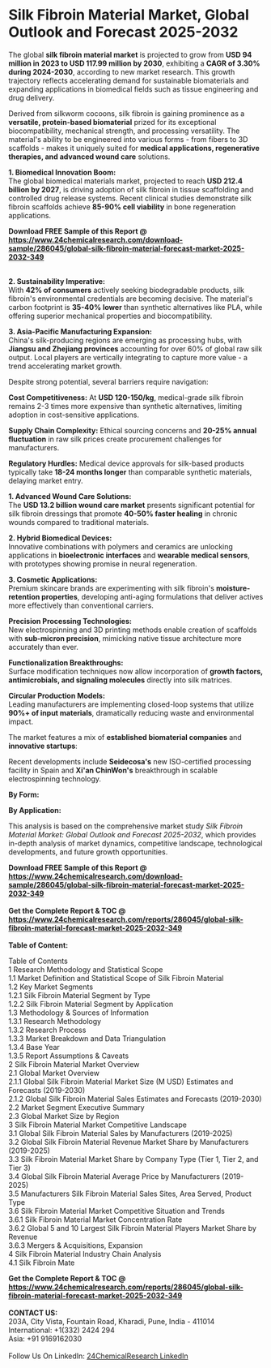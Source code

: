 <h1>Silk Fibroin Material Market, Global Outlook and Forecast 2025-2032</h1><p>The global <strong>silk fibroin material market</strong> is projected to grow from <strong>USD 94 million in 2023 to USD 117.99 million by 2030</strong>, exhibiting a <strong>CAGR of 3.30% during 2024-2030</strong>, according to new market research. This growth trajectory reflects accelerating demand for sustainable biomaterials and expanding applications in biomedical fields such as tissue engineering and drug delivery.</p><p>Derived from silkworm cocoons, silk fibroin is gaining prominence as a <strong>versatile, protein-based biomaterial</strong> prized for its exceptional biocompatibility, mechanical strength, and processing versatility. The material's ability to be engineered into various forms - from fibers to 3D scaffolds - makes it uniquely suited for <strong>medical applications, regenerative therapies, and advanced wound care</strong> solutions.</p><p><strong>1. Biomedical Innovation Boom:</strong><br>
The global biomedical materials market, projected to reach <strong>USD 212.4 billion by 2027</strong>, is driving adoption of silk fibroin in tissue scaffolding and controlled drug release systems. Recent clinical studies demonstrate silk fibroin scaffolds achieve <strong>85-90% cell viability</strong> in bone regeneration applications.</p><div><b>Download FREE Sample of this Report @ 
            <a href="https://www.24chemicalresearch.com/download-sample/286045/global-silk-fibroin-material-forecast-market-2025-2032-349">
            https://www.24chemicalresearch.com/download-sample/286045/global-silk-fibroin-material-forecast-market-2025-2032-349</a></b></div><br><p><strong>2. Sustainability Imperative:</strong><br>
With <strong>42% of consumers</strong> actively seeking biodegradable products, silk fibroin's environmental credentials are becoming decisive. The material's carbon footprint is <strong>35-40% lower</strong> than synthetic alternatives like PLA, while offering superior mechanical properties and biocompatibility.</p><p><strong>3. Asia-Pacific Manufacturing Expansion:</strong><br>
China's silk-producing regions are emerging as processing hubs, with <strong>Jiangsu and Zhejiang provinces</strong> accounting for over 60% of global raw silk output. Local players are vertically integrating to capture more value - a trend accelerating market growth.</p><p>Despite strong potential, several barriers require navigation:</p><p><strong>Cost Competitiveness:</strong> At <strong>USD 120-150/kg</strong>, medical-grade silk fibroin remains 2-3 times more expensive than synthetic alternatives, limiting adoption in cost-sensitive applications.</p><p><strong>Supply Chain Complexity:</strong> Ethical sourcing concerns and <strong>20-25% annual fluctuation</strong> in raw silk prices create procurement challenges for manufacturers.</p><p><strong>Regulatory Hurdles:</strong> Medical device approvals for silk-based products typically take <strong>18-24 months longer</strong> than comparable synthetic materials, delaying market entry.</p><p><strong>1. Advanced Wound Care Solutions:</strong><br>
The <strong>USD 13.2 billion wound care market</strong> presents significant potential for silk fibroin dressings that promote <strong>40-50% faster healing</strong> in chronic wounds compared to traditional materials.</p><p><strong>2. Hybrid Biomedical Devices:</strong><br>
Innovative combinations with polymers and ceramics are unlocking applications in <strong>bioelectronic interfaces</strong> and <strong>wearable medical sensors</strong>, with prototypes showing promise in neural regeneration.</p><p><strong>3. Cosmetic Applications:</strong><br>
Premium skincare brands are experimenting with silk fibroin's <strong>moisture-retention properties</strong>, developing anti-aging formulations that deliver actives more effectively than conventional carriers.</p><p><strong>Precision Processing Technologies:</strong><br>
	New electrospinning and 3D printing methods enable creation of scaffolds with <strong>sub-micron precision</strong>, mimicking native tissue architecture more accurately than ever.</p><p><strong>Functionalization Breakthroughs:</strong><br>
	Surface modification techniques now allow incorporation of <strong>growth factors, antimicrobials, and signaling molecules</strong> directly into silk matrices.</p><p><strong>Circular Production Models:</strong><br>
	Leading manufacturers are implementing closed-loop systems that utilize <strong>90%+ of input materials</strong>, dramatically reducing waste and environmental impact.</p><p>The market features a mix of <strong>established biomaterial companies</strong> and <strong>innovative startups</strong>:</p><p>Recent developments include <strong>Seidecosa's</strong> new ISO-certified processing facility in Spain and <strong>Xi'an ChinWon's</strong> breakthrough in scalable electrospinning technology.</p><p><strong>By Form:</strong></p><p><strong>By Application:</strong></p><p>This analysis is based on the comprehensive market study <em>Silk Fibroin Material Market: Global Outlook and Forecast 2025-2032</em>, which provides in-depth analysis of market dynamics, competitive landscape, technological developments, and future growth opportunities.</p><div><b>Download FREE Sample of this Report @ 
            <a href="https://www.24chemicalresearch.com/download-sample/286045/global-silk-fibroin-material-forecast-market-2025-2032-349">
            https://www.24chemicalresearch.com/download-sample/286045/global-silk-fibroin-material-forecast-market-2025-2032-349</a></b></div><br><div><b>Get the Complete Report & TOC @ 
            <a href="https://www.24chemicalresearch.com/reports/286045/global-silk-fibroin-material-forecast-market-2025-2032-349">
            https://www.24chemicalresearch.com/reports/286045/global-silk-fibroin-material-forecast-market-2025-2032-349</a></b></div><br>
            <b>Table of Content:</b><p>Table of Contents<br />
1 Research Methodology and Statistical Scope<br />
1.1 Market Definition and Statistical Scope of Silk Fibroin Material<br />
1.2 Key Market Segments<br />
1.2.1 Silk Fibroin Material Segment by Type<br />
1.2.2 Silk Fibroin Material Segment by Application<br />
1.3 Methodology & Sources of Information<br />
1.3.1 Research Methodology<br />
1.3.2 Research Process<br />
1.3.3 Market Breakdown and Data Triangulation<br />
1.3.4 Base Year<br />
1.3.5 Report Assumptions & Caveats<br />
2 Silk Fibroin Material Market Overview<br />
2.1 Global Market Overview<br />
2.1.1 Global Silk Fibroin Material Market Size (M USD) Estimates and Forecasts (2019-2030)<br />
2.1.2 Global Silk Fibroin Material Sales Estimates and Forecasts (2019-2030)<br />
2.2 Market Segment Executive Summary<br />
2.3 Global Market Size by Region<br />
3 Silk Fibroin Material Market Competitive Landscape<br />
3.1 Global Silk Fibroin Material Sales by Manufacturers (2019-2025)<br />
3.2 Global Silk Fibroin Material Revenue Market Share by Manufacturers (2019-2025)<br />
3.3 Silk Fibroin Material Market Share by Company Type (Tier 1, Tier 2, and Tier 3)<br />
3.4 Global Silk Fibroin Material Average Price by Manufacturers (2019-2025)<br />
3.5 Manufacturers Silk Fibroin Material Sales Sites, Area Served, Product Type<br />
3.6 Silk Fibroin Material Market Competitive Situation and Trends<br />
3.6.1 Silk Fibroin Material Market Concentration Rate<br />
3.6.2 Global 5 and 10 Largest Silk Fibroin Material Players Market Share by Revenue<br />
3.6.3 Mergers & Acquisitions, Expansion<br />
4 Silk Fibroin Material Industry Chain Analysis<br />
4.1 Silk Fibroin Mate</p><div><b>Get the Complete Report & TOC @ 
            <a href="https://www.24chemicalresearch.com/reports/286045/global-silk-fibroin-material-forecast-market-2025-2032-349">
            https://www.24chemicalresearch.com/reports/286045/global-silk-fibroin-material-forecast-market-2025-2032-349</a></b></div><br><b>CONTACT US:</b><br>
            203A, City Vista, Fountain Road, Kharadi, Pune, India - 411014<br>
            International: +1(332) 2424 294<br>
            Asia: +91 9169162030 <br><br>
            Follow Us On LinkedIn: <a href="https://www.linkedin.com/company/24chemicalresearch/">24ChemicalResearch LinkedIn</a>